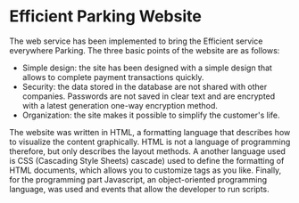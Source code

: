 # Efficient Parking Website

The web service has been implemented to bring the Efficient service everywhere
Parking. The three basic points of the website are as follows:
 - Simple design: the site has been designed with a simple design that allows
to complete payment transactions quickly.
 - Security: the data stored in the database are not shared with
other companies. Passwords are not saved in clear text and are encrypted with a
latest generation one-way encryption method.
 - Organization: the site makes it possible to simplify the customer's life.

The website was written in HTML, a formatting language that describes
how to visualize the content graphically. HTML is not a language of
programming therefore, but only describes the layout methods. A
another language used is CSS (Cascading Style Sheets)
cascade) used to define the formatting of HTML documents, which
allows you to customize tags as you like. Finally, for the programming part
Javascript, an object-oriented programming language, was used
and events that allow the developer to run scripts.
